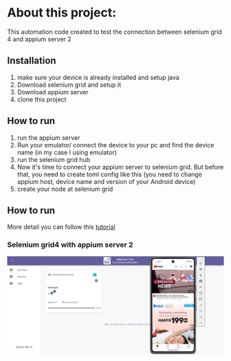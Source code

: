 # About this project:
This automation code created to test the connection between selenium grid 4 and appium server 2

## Installation
1. make sure your device is already installed and setup java
2. Download selenium grid and setup it
3. Download appium server
4. clone this project

## How to run
1. run the appium server
2. Run your emulator/ connect the device to your pc and find the device name (in my case I using emulator)
3. run the selenium grid hub
4. Now it's time to connect your appium server to selenium grid. But before that, you need to create toml config like this (you need to change appium host, device name and version of your Android device)
5. create your node at selenium grid

## How to run
More detail you can follow this [tutorial](http://localhost:4444/ui)

### Selenium grid4 with appium server 2
![alt text](https://github.com/AryawanWijaya/SeleniumGrid4WithAppium/blob/master/seleniumgrid4-with-appiumserver2.png?raw=true)
